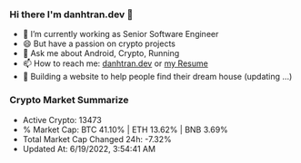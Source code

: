 ### Hi there I'm danhtran.dev 👋

- 🔭 I’m currently working as Senior Software Engineer
- 😄 But have a passion on crypto projects
- 💬 Ask me about Android, Crypto, Running 
- 📫 How to reach me: <a href="https://danhtran.dev" target="_blank">danhtran.dev</a> or <a href="Developer-Resume.pdf" target="_blank">my Resume</a>
- 🌱 Building a website to help people find their dream house (updating ...)

### Crypto Market Summarize
- Active Crypto: 13473
- % Market Cap: BTC 41.10% | ETH 13.62% | BNB 3.69%
- Total Market Cap Changed 24h: -7.32%
- Updated At: 6/19/2022, 3:54:41 AM
